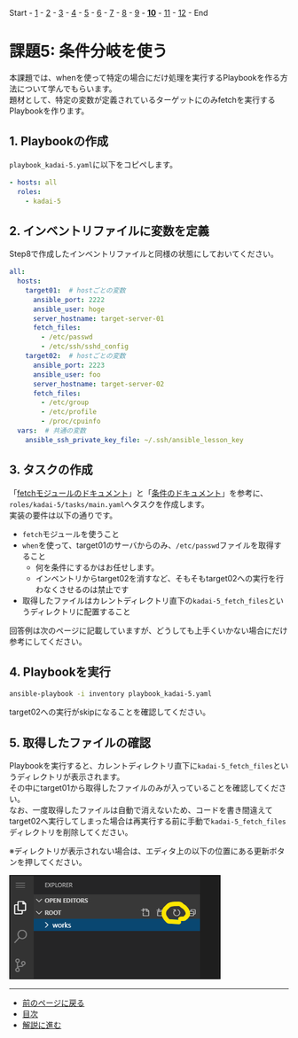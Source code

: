 Start - [1](step1.md) - [2](step2.md) - [3](step3.md) - [4](step4.md) - [5](step5.md) - [6](step6.md) - [7](step7.md) - [8](step8.md) - [9](step9.md) - [**10**](step10.md) - [11](step11.md) - [12](step12.md) - End


# 課題5: 条件分岐を使う

本課題では、whenを使って特定の場合にだけ処理を実行するPlaybookを作る方法について学んでもらいます。  
題材として、特定の変数が定義されているターゲットにのみfetchを実行するPlaybookを作ります。

## 1. Playbookの作成

`playbook_kadai-5.yaml`に以下をコピペします。

```yaml
- hosts: all
  roles:
    - kadai-5
```

## 2. インベントリファイルに変数を定義

Step8で作成したインベントリファイルと同様の状態にしておいてください。

```yaml
all:
  hosts:
    target01:  # hostごとの変数
      ansible_port: 2222
      ansible_user: hoge
      server_hostname: target-server-01
      fetch_files:
        - /etc/passwd
        - /etc/ssh/sshd_config
    target02:  # hostごとの変数
      ansible_port: 2223
      ansible_user: foo
      server_hostname: target-server-02
      fetch_files:
        - /etc/group
        - /etc/profile
        - /proc/cpuinfo
  vars:  # 共通の変数
    ansible_ssh_private_key_file: ~/.ssh/ansible_lesson_key
```

## 3. タスクの作成

「[fetchモジュールのドキュメント](https://docs.ansible.com/ansible/2.9_ja/modules/fetch_module.html)」と「[条件のドキュメント](https://docs.ansible.com/ansible/2.9_ja/user_guide/playbooks_conditionals.html)」を参考に、`roles/kadai-5/tasks/main.yaml`へタスクを作成します。  
実装の要件は以下の通りです。

* `fetch`モジュールを使うこと
* `when`を使って、target01のサーバからのみ、`/etc/passwd`ファイルを取得すること
  * 何を条件にするかはお任せします。
  * インベントリからtarget02を消すなど、そもそもtarget02への実行を行わなくさせるのは禁止です
* 取得したファイルはカレントディレクトリ直下の`kadai-5_fetch_files`というディレクトリに配置すること

回答例は次のページに記載していますが、どうしても上手くいかない場合にだけ参考にしてください。

## 4. Playbookを実行

```bash
ansible-playbook -i inventory playbook_kadai-5.yaml
```

target02への実行がskipになることを確認してください。

## 5. 取得したファイルの確認

Playbookを実行すると、カレントディレクトリ直下に`kadai-5_fetch_files`というディレクトリが表示されます。  
その中にtarget01から取得したファイルのみが入っていることを確認してください。  
なお、一度取得したファイルは自動で消えないため、コードを書き間違えてtarget02へ実行してしまった場合は再実行する前に手動で`kadai-5_fetch_files`ディレクトリを削除してください。

※ディレクトリが表示されない場合は、エディタ上の以下の位置にある更新ボタンを押してください。

![](img/refresh.png)

---

- [前のページに戻る](step9.md)
- [目次](README.md)
- [解説に進む](step10a.md)
